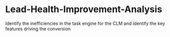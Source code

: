 # Lead-Health-Improvement-Analysis
Identify the inefficiencies in the task engine for the CLM and identify the key features driving the conversion
